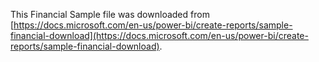 This Financial Sample file was downloaded from [https://docs.microsoft.com/en-us/power-bi/create-reports/sample-financial-download](https://docs.microsoft.com/en-us/power-bi/create-reports/sample-financial-download).